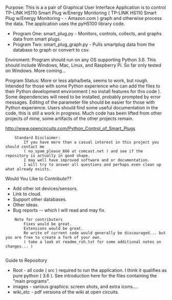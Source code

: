 Purpose: This is a a pair of Graphical User Interface Application is to control TP-LINK HS110 Smart Plug w/Energy Monitoring ( TP-LINK HS110 Smart Plug w/Energy Monitoring - - Amazon.com ) graph and otherwise process the data. The application uses the pyHS100 library code.  

* Program One: smart_plug.py - Monitors, controls, collects, and graphs data from smart plugs.
* Program Two: smart_plug_graph.py - Pulls smartplug data from the database to graph or convert to csv.

Enviroment: Program should run on any OS supporting Python 3.6.  This should include Windows, Mac, Linux, and Raspberry Pi.  So far only tested on Windows.  More coming... 

Program Status: More or less alpha/beta, seems to work, but rough. Intended for those with some Python experience who can add the files to their Python development environment ( no install features for this code ). Some dependencies will need to be installed, probably prompted by error messages. Editing of the parameter file should be easier for those with Python experience. Users should find some useful documentation in the code, this is still a work in progress. Much code has been lifted from other projects of mine, some artifacts of the other projects remain.

http://www.opencircuits.com/Python_Control_of_Smart_Plugs



``` 
	Standard Disclaimer:
		If you have more than a casual interest in this project you should contact me 
		( no_spam_please_666 at comcast.net ) and see if the repository is actually in good shape.  
		I may well have improved software and or documentation.  
		I will try to answer all questions and perhaps even clean up what already exists.	
``` 		

Would You Like to Contribute??
* Add other iot devices/sensors.
* Link to cloud.
* Support other databases.
* Other ideas.
* Bug reports -- which I will read and may fix.
	
```	
	Note for contributers 
		Fixes would be great.
		Extensions would be great.
		Re write of current code would generally be discouraged... but you are free to create a fork of your own.
		( take a look at readme_rsh.txt for some additional notes on changes... )
	
```
Guide to Repository

* Root - all code ( src ) required to run the application.  I think it qualifies as pure python ( 3.6 ).  See introduction here for the files containing the "main programs".
* images - various graphics: screen shots, and extra icons....
* wiki_etc - pdf versions of the wiki at open circuits.
